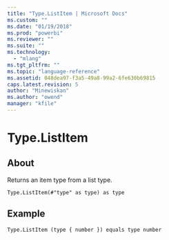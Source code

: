 ```yaml
---
title: "Type.ListItem | Microsoft Docs"
ms.custom: ""
ms.date: "01/19/2018"
ms.prod: "powerbi"
ms.reviewer: ""
ms.suite: ""
ms.technology: 
  - "mlang"
ms.tgt_pltfrm: ""
ms.topic: "language-reference"
ms.assetid: 048dea97-f3a5-49a8-99a2-6fe630b69815
caps.latest.revision: 5
author: "Minewiskan"
ms.author: "owend"
manager: "kfile"
---
```

# Type.ListItem

  
## About  
Returns an item type from a list type.  
  
```  
Type.ListItem(#"type" as type) as type  
```  
  
## Example  
  
```  
Type.ListItem (type { number }) equals type number  
```  
